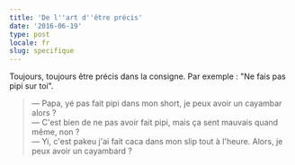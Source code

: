 ```yaml
---
title: 'De l''art d''être précis'
date: '2016-06-19'
type: post
locale: fr
slug: specifique
---
```


Toujours, toujours être précis dans la consigne. Par exemple : "Ne fais pas pipi sur toi".

<!-- more -->

> — Papa, yé pas fait pipi dans mon short, je peux avoir un cayambar alors ?  
> — C'est bien de ne pas avoir fait pipi, mais ça sent mauvais quand même, non ?  
> — Yi, c'est pakeu j'ai fait caca dans mon slip tout à l'heure. Alors, je peux avoir un cayambard ?
